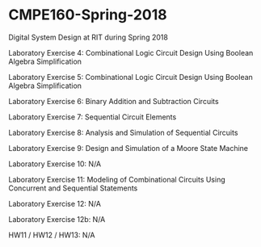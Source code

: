 # CMPE160-Spring-2018
 Digital System Design at RIT during Spring 2018

Laboratory Exercise 4: Combinational Logic Circuit Design Using Boolean Algebra Simplification

Laboratory Exercise 5: Combinational Logic Circuit Design Using Boolean Algebra Simplification

Laboratory Exercise 6: Binary Addition and Subtraction Circuits

Laboratory Exercise 7: Sequential Circuit Elements

Laboratory Exercise 8: Analysis and Simulation of Sequential Circuits

Laboratory Exercise 9: Design and Simulation of a Moore State Machine

Laboratory Exercise 10: N/A

Laboratory Exercise 11: Modeling of Combinational Circuits Using Concurrent and Sequential Statements

Laboratory Exercise 12: N/A

Laboratory Exercise 12b: N/A

HW11 / HW12 / HW13: N/A
